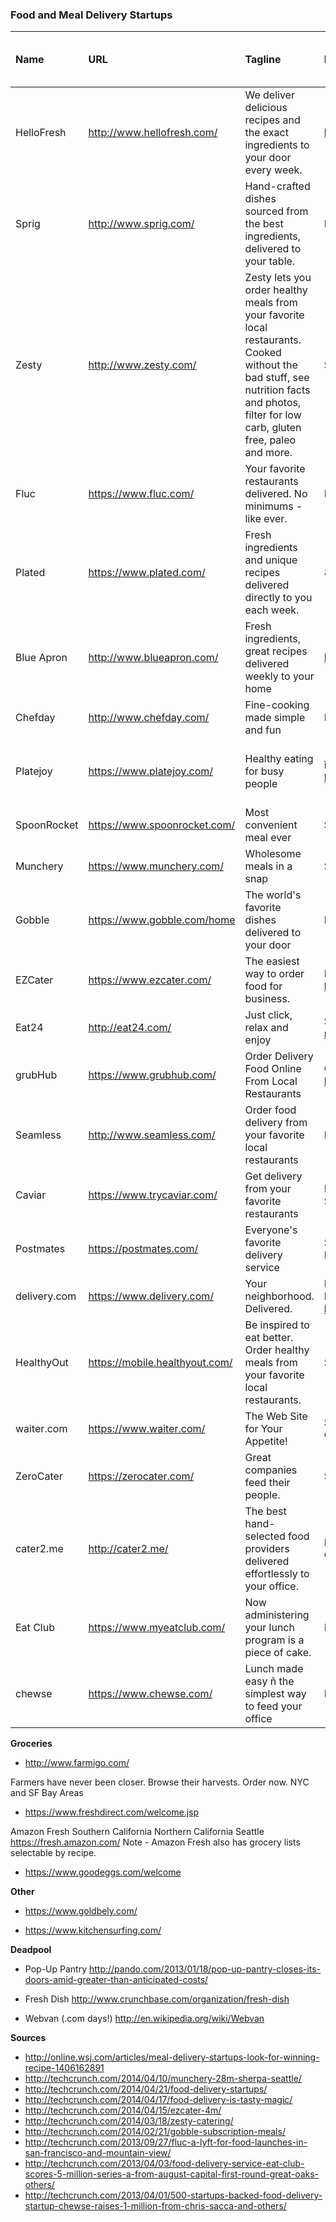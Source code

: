 ### Food and Meal Delivery Startups

| Name | URL | Tagline | Locations | Health Focus | Office Meals? | Personal Meals? | Breakfast? | Lunch? | Dinner? | Recipe + Grocery Kits? | Price Per Meal | Restaurant Delivery? | Other Notes |
|:-------------|:-------------------------------|:-----------------------------------------------------------------------------------------------------------------------------------------------------------------------------------------|:----------------------------------------------------------------------------------------|:-------------|:--------------|:----------------|:-----------|:-------|:--------|:-----------------------|:--------------------------------------------------|:---------------------|:---------------------|
| HelloFresh | http://www.hellofresh.com/ | We deliver delicious recipes and the exact ingredients to your door every week. | http://imgur.com/26xwkOv.jpg | Y |  |  |  |  |  | Y | $9.08+ |  |  |
| Sprig | http://www.sprig.com/ | Hand-crafted dishes sourced from the best ingredients, delivered to your table. | Parts of San Francisco. See sprig.com | Y |  | Y |  | Y | Y |  | $9+2 for lunch, $10+2 for dinner |  |  |
| Zesty | http://www.zesty.com/ | Zesty lets you order healthy meals from your favorite local restaurants. Cooked without the bad stuff, see nutrition facts and photos, filter for low carb, gluten free, paleo and more. | San Francisco | Y++ | Y | Y |  |  |  |  |  | Y |  |
| Fluc | https://www.fluc.com/ | Your favorite restaurants delivered. No minimums - like ever. | Bay Area |  | Y | Y | Y | Y | Y |  |  | Y |  |
| Plated | https://www.plated.com/ | Fresh ingredients and unique recipes delivered directly to you each week. | 80% of the continental US | Y |  |  |  |  | Y | Y | $12/plate + $10/mo subscription |  |  |
| Blue Apron | http://www.blueapron.com/ | Fresh ingredients, great recipes delivered weekly to your home | http://imgur.com/jfNb0kF.jpg | Y |  |  |  |  |  | Y | $10/meal, min 6 meals/week |  |  |
| Chefday | http://www.chefday.com/ | Fine-cooking made simple and fun | East Coast |  |  |  |  |  |  | Y | $30/2 servings |  | Closed during summer |
| Platejoy | https://www.platejoy.com/ | Healthy eating for busy people | ìmany cities nationwideî check http://www.platejoy.com/ | Y |  |  |  |  |  | Y | depends on health preferences; ~$45 for whole day |  |  |
| SpoonRocket | https://www.spoonrocket.com/ | Most convenient meal ever | SF, East Bay | Y |  |  | Y | Y | Y |  | $8 |  |  |
| Munchery | https://www.munchery.com/ | Wholesome meals in a snap | San Francisco |  |  |  |  | Y | Y |  | $8+, mostly over $10 |  |  |
| Gobble | https://www.gobble.com/home | The world's favorite dishes delivered to your door | Bay Area | Y |  |  |  |  | Y |  | $9.95 |  |  |
| EZCater | https://www.ezcater.com/ | The easiest way to order food for business. | Most of US; check https://www.ezcater.com/service_areas |  | Y |  |  |  |  |  |  | Y |  |
| Eat24 | http://eat24.com/ | Just click, relax and enjoy | See http://eat24hours.com/all-restaurants |  |  | Y |  |  |  |  |  | Y |  |
| grubHub | https://www.grubhub.com/ | Order Delivery Food Online From Local Restaurants | Over 600 cities check https://www.grubhub.com/ |  |  | Y |  |  |  |  |  | Y |  |
| Seamless | http://www.seamless.com/ | Order food delivery from your favorite local restaurants | East US |  |  | Y |  |  |  |  |  | Y |  |
| Caviar | https://www.trycaviar.com/ | Get delivery from your favorite restaurants | Boston, Chicago, LA, Manhattan, SF, Seattle, Washington DC |  | Y | Y |  |  |  |  |  | Y |  |
| Postmates | https://postmates.com/ | Everyone's favorite delivery service | San Francisco, New York City, Chicago, DC, LA, Seattle |  |  | Y |  |  |  |  |  | Y |  |
| delivery.com | https://www.delivery.com/ | Your neighborhood. Delivered. | New York, Los Angeles, Chicago, San Francisco, Ö (see https://www.delivery.com/cities/) |  |  | Y |  |  |  |  |  | Y |  |
| HealthyOut | https://mobile.healthyout.com/ | Be inspired to eat better. Order healthy meals from your favorite local restaurants. | San Francisco, New York City | Y |  | Y |  |  |  |  |  | Y |  |
| waiter.com | https://www.waiter.com/ | The Web Site for Your Appetite! | San Francisco, Silicon Valley, West Chicago, Dallas, Raleigh |  | Y | Y |  |  |  |  |  | Y |  |
| ZeroCater | https://zerocater.com/ | Great companies feed their people. | San Francisco |  | Y |  |  |  |  |  |  | Y |  |
| cater2.me | http://cater2.me/ | The best hand-selected food providers delivered effortlessly to your office. | Boston, New York, Washington DC, Chicago, Austin, San Francisco |  | Y |  |  |  |  |  |  | Y |  |
| Eat Club | https://www.myeatclub.com/ | Now administering your lunch program is a piece of cake. | Palo Alto and surrounding area |  | Y |  |  |  |  |  |  | Y |  |
| chewse | https://www.chewse.com/ | Lunch made easy ñ the simplest way to feed your office | Los Angeles |  | Y |  |  |  |  |  |  | Y |  |


**Groceries**
 - http://www.farmigo.com/

Farmers have never been closer.
Browse their harvests. Order now.
NYC and SF Bay Areas

 - https://www.freshdirect.com/welcome.jsp

Amazon Fresh
Southern California
Northern California
Seattle
https://fresh.amazon.com/
Note - Amazon Fresh also has grocery lists selectable by recipe.

 - https://www.goodeggs.com/welcome

**Other**

 - https://www.goldbely.com/

 - https://www.kitchensurfing.com/

**Deadpool**

 - Pop-Up Pantry
http://pando.com/2013/01/18/pop-up-pantry-closes-its-doors-amid-greater-than-anticipated-costs/

 - Fresh Dish
http://www.crunchbase.com/organization/fresh-dish

 - Webvan (.com days!)
http://en.wikipedia.org/wiki/Webvan



**Sources**

 - http://online.wsj.com/articles/meal-delivery-startups-look-for-winning-recipe-1406162891
 - http://techcrunch.com/2014/04/10/munchery-28m-sherpa-seattle/
 - http://techcrunch.com/2014/04/21/food-delivery-startups/
 - http://techcrunch.com/2014/04/17/food-delivery-is-tasty-magic/
 - http://techcrunch.com/2014/04/15/ezcater-4m/
 - http://techcrunch.com/2014/03/18/zesty-catering/
 - http://techcrunch.com/2014/02/21/gobble-subscription-meals/
 - http://techcrunch.com/2013/09/27/fluc-a-lyft-for-food-launches-in-san-francisco-and-mountain-view/
 - http://techcrunch.com/2013/04/03/food-delivery-service-eat-club-scores-5-million-series-a-from-august-capital-first-round-great-oaks-others/
 - http://techcrunch.com/2013/04/01/500-startups-backed-food-delivery-startup-chewse-raises-1-million-from-chris-sacca-and-others/
